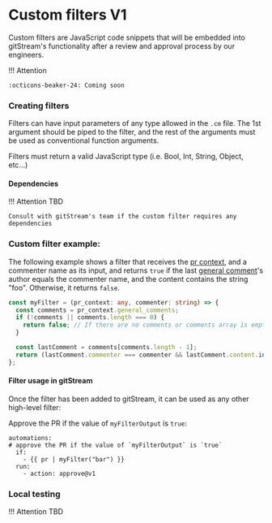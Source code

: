# Custom filters V1

Custom filters are JavaScript code snippets that will be embedded into gitStream's functionality after a review and approval process by our engineers.

!!! Attention

    :octicons-beaker-24: Coming soon


###  Creating filters

Filters can have input parameters of any type allowed in the `.cm` file. The 1st argument should be piped to the filter, and the rest of the arguments must be used as conventional function arguments.

Filters must return a valid JavaScript type (i.e. Bool, Int, String, Object, etc...)

#### Dependencies
!!! Attention
    TBD

    Consult with gitStream's team if the custom filter requires any dependencies

### Custom filter example:
The following example shows a filter that receives the [pr context](context-variables.md#pr), and a commenter name as its input, and returns `true` if the last [general comment](context-variables.md#generalcomment-structure)'s author equals the commenter name, and the content contains the string "foo". Otherwise, it returns `false`.

```ts
const myFilter = (pr_context: any, commenter: string) => {
  const comments = pr_context.general_comments;
  if (!comments || comments.length === 0) {
    return false; // If there are no comments or comments array is empty, return false
  }

  const lastComment = comments[comments.length - 1];
  return (lastComment.commenter === commenter && lastComment.content.includes('foo')); // check the criteria for the last comment
};
```

#### Filter usage in gitStream
Once the filter has been added to gitStream, it can be used as any other high-level filter:

Approve the PR if the value of `myFilterOutput` is `true`:
```yaml+jinja
automations:
# approve the PR if the value of `myFilterOutput` is `true`
  if:
    - {{ pr | myFilter("bar") }}
  run:
    - action: approve@v1
```
### Local testing
!!! Attention
    TBD

